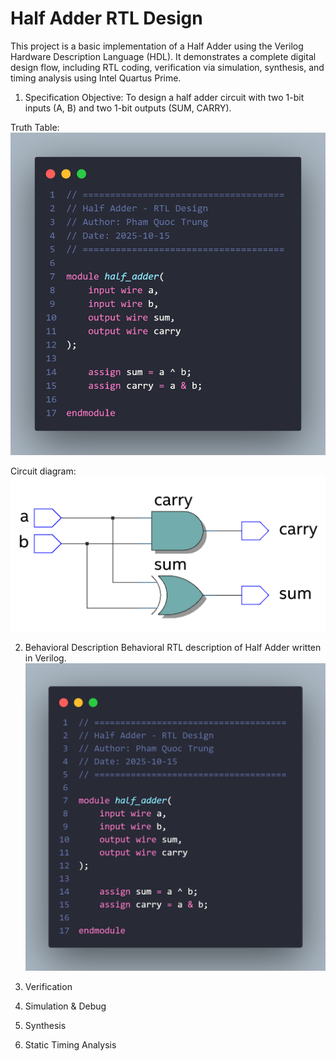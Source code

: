 # Half Adder RTL Design

This project is a basic implementation of a Half Adder using the Verilog Hardware Description Language (HDL). It demonstrates a complete digital design flow, including RTL coding, verification via simulation, synthesis, and timing analysis using Intel Quartus Prime.

1. Specification
Objective: To design a half adder circuit with two 1-bit inputs (A, B) and two 1-bit outputs (SUM, CARRY).

Truth Table:
![Truth Table](https://github.com/trungpham141205/Half_Adder/blob/main/images/behavioral.png)

Circuit diagram: 
![Circuit Diagram](https://github.com/trungpham141205/Half_Adder/blob/main/images/circuit_diagram.png)

2. Behavioral Description
Behavioral RTL description of Half Adder written in Verilog.
![Behavioral Model](https://github.com/trungpham141205/Half_Adder/blob/main/images/behavioral.png)
3. Verification

4. Simulation & Debug   

5. Synthesis

6. Static Timing Analysis


